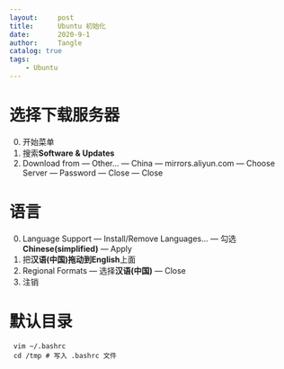 ```yaml
---
layout:     post
title:      Ubuntu 初始化
date:       2020-9-1
author:     Tangle
catalog: true
tags:
    - Ubuntu
---
```


# 选择下载服务器

0. 开始菜单
0. 搜索**Software & Updates**
0. Download from — Other... — China — mirrors.aliyun.com — Choose Server — Password — Close — Close

# 语言

0. Language Support — Install/Remove Languages... — 勾选**Chinese(simplified)** — Apply
0. 把**汉语(中国)**拖动到**English**上面
0. Regional Formats — 选择**汉语(中国)** — Close
0. 注销

# 默认目录

```
 vim ~/.bashrc
 cd /tmp # 写入 .bashrc 文件
 ```
